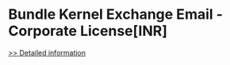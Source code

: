 # Bundle Kernel Exchange Email - Corporate License[INR]
[>> Detailed information](https://secure.element5.com/esales/product.html?productid=300384846&affiliateid=200057808)